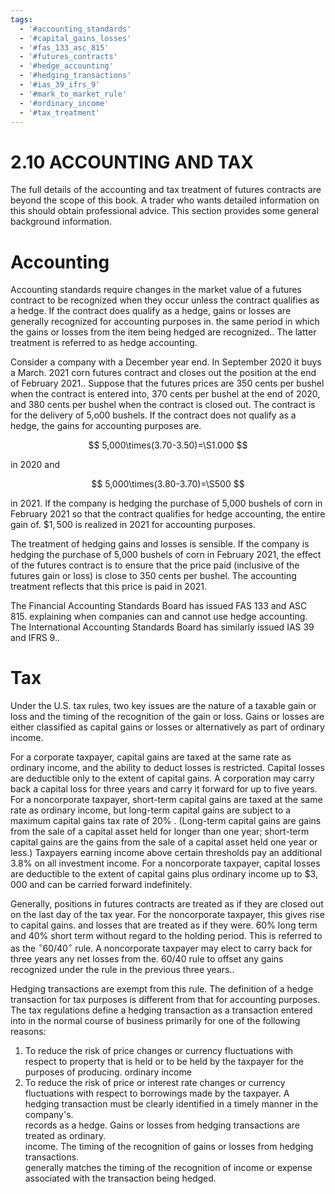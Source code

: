 ```yaml
---
tags:
  - '#accounting_standards'
  - '#capital_gains_losses'
  - '#fas_133_asc_815'
  - '#futures_contracts'
  - '#hedge_accounting'
  - '#hedging_transactions'
  - '#ias_39_ifrs_9'
  - '#mark_to_market_rule'
  - '#ordinary_income'
  - '#tax_treatment'
---
```

# 2.10 ACCOUNTING AND TAX  

The full details of the accounting and tax treatment of futures contracts are beyond the scope of this book. A trader who wants detailed information on this should obtain professional advice. This section provides some general background information.  

# Accounting  

Accounting standards require changes in the market value of a futures contract to be recognized when they occur unless the contract qualifies as a hedge. If the contract does qualify as a hedge, gains or losses are generally recognized for accounting purposes in. the same period in which the gains or losses from the item being hedged are recognized.. The latter treatment is referred to as hedge accounting.  

Consider a company with a December year end. In September 2020 it buys a March. 2021 corn futures contract and closes out the position at the end of February 2021.. Suppose that the futures prices are 350 cents per bushel when the contract is entered into, 370 cents per bushel at the end of 2020, and 380 cents per bushel when the contract is closed out. The contract is for the delivery of 5,o00 bushels. If the contract does not qualify as a hedge, the gains for accounting purposes are.  

$$
5,000\times(3.70-3.50)=\S1.000
$$  

in 2020 and  

$$
5,000\times(3.80-3.70)=\S500
$$  

in 2021. If the company is hedging the purchase of 5,000 bushels of corn in February 2021 so that the contract qualifies for hedge accounting, the entire gain of. $\$1,500$ is realized in 2021 for accounting purposes.  

The treatment of hedging gains and losses is sensible. If the company is hedging the purchase of 5,000 bushels of corn in February 2021, the effect of the futures contract is to ensure that the price paid (inclusive of the futures gain or loss) is close to 350 cents per bushel. The accounting treatment reflects that this price is paid in 2021.  

The Financial Accounting Standards Board has issued FAS 133 and ASC 815. explaining when companies can and cannot use hedge accounting. The International Accounting Standards Board has similarly issued IAS 39 and IFRS 9..  

# Tax  

Under the U.S. tax rules, two key issues are the nature of a taxable gain or loss and the timing of the recognition of the gain or loss. Gains or losses are either classified as capital gains or losses or alternatively as part of ordinary income.  

For a corporate taxpayer, capital gains are taxed at the same rate as ordinary income, and the ability to deduct losses is restricted. Capital losses are deductible only to the extent of capital gains. A corporation may carry back a capital loss for three years and carry it forward for up to five years. For a noncorporate taxpayer, short-term capital gains are taxed at the same rate as ordinary income, but long-term capital gains are subject to a maximum capital gains tax rate of $20\%$ . (Long-term capital gains are gains from the sale of a capital asset held for longer than one year; short-term capital gains are the gains from the sale of a capital asset held one year or less.) Taxpayers earning income above certain thresholds pay an additional $3.8\%$ on all investment income. For a noncorporate taxpayer, capital losses are deductible to the extent of capital gains plus ordinary income up to $\$3,000$ and can be carried forward indefinitely.  

Generally, positions in futures contracts are treated as if they are closed out on the last day of the tax year. For the noncorporate taxpayer, this gives rise to capital gains. and losses that are treated as if they were. $60\%$ long term and $40\%$ short term without regard to the holding period. This is referred to as the $\mathrm{^{\circ}60/40^{\circ}}$ rule. A noncorporate taxpayer may elect to carry back for three years any net losses from the. $60/40$ rule to offset any gains recognized under the rule in the previous three years..  

Hedging transactions are exempt from this rule. The definition of a hedge transaction for tax purposes is different from that for accounting purposes. The tax regulations define a hedging transaction as a transaction entered into in the normal course of business primarily for one of the following reasons:  

1. To reduce the risk of price changes or currency fluctuations with respect to property that is held or to be held by the taxpayer for the purposes of producing. ordinary income   
2. To reduce the risk of price or interest rate changes or currency fluctuations with respect to borrowings made by the taxpayer. A hedging transaction must be clearly identified in a timely manner in the company's.   
records as a hedge. Gains or losses from hedging transactions are treated as ordinary.   
income. The timing of the recognition of gains or losses from hedging transactions.   
generally matches the timing of the recognition of income or expense associated with the transaction being hedged.  
